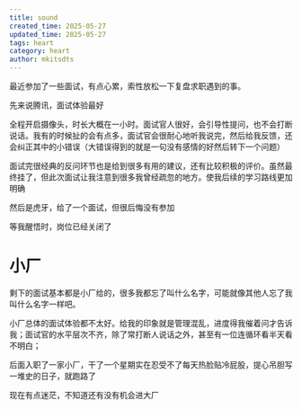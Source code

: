 ```yaml
---
title: sound 
created_time: 2025-05-27
updated_time: 2025-05-27
tags: heart
category: heart
author: mkitsdts
---
```


最近参加了一些面试，有点心累，索性放松一下复盘求职遇到的事。

先来说腾讯，面试体验最好

全程开启摄像头，时长大概在一小时。面试官人很好，会引导性提问，也不会打断说话。我有的时候扯的会有点多，面试官会很耐心地听我说完，然后给我反馈，还会纠正其中的小错误（大错误得到的就是一句没有感情的好然后转下一个问题）

面试完很经典的反问环节也是给到很多有用的建议，还有比较积极的评价。虽然最终挂了，但此次面试让我注意到很多我曾经疏忽的地方。使我后续的学习路线更加明确

然后是虎牙，给了一个面试，但很后悔没有参加

等我醒悟时，岗位已经关闭了

# 小厂
剩下的面试基本都是小厂给的，很多我都忘了叫什么名字，可能就像其他人忘了我叫什么名字一样吧。

小厂总体的面试体验都不太好。给我的印象就是管理混乱，进度得我催着问才告诉我；面试官的水平层次不齐，除了常打断人说话之外，甚至有一位连循环看半天看不明白；

后面入职了一家小厂，干了一个星期实在忍受不了每天热脸贴冷屁股，提心吊胆写一堆史的日子，就跑路了

现在有点迷茫，不知道还有没有机会进大厂